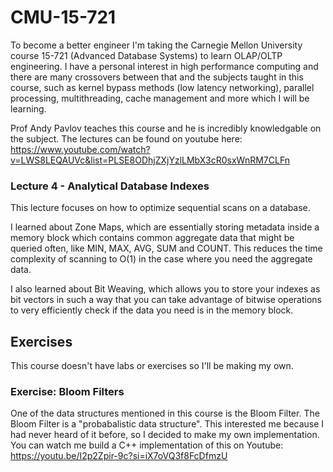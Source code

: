 # CMU-15-721
To become a better engineer I'm taking the Carnegie Mellon University course 15-721 (Advanced Database Systems) to learn OLAP/OLTP engineering. I have a personal interest in high performance computing and there are many crossovers between that and the subjects taught in this course, such as kernel bypass methods (low latency networking), parallel processing, multithreading, cache management and more which I will be learning.

Prof Andy Pavlov teaches this course and he is incredibly knowledgable on the subject. The lectures can be found on youtube here: https://www.youtube.com/watch?v=LWS8LEQAUVc&list=PLSE8ODhjZXjYzlLMbX3cR0sxWnRM7CLFn

### Lecture 4 - Analytical Database Indexes
This lecture focuses on how to optimize sequential scans on a database. 

I learned about Zone Maps, which are essentially storing metadata inside a memory block which contains common aggregate data that might be queried often, like MIN, MAX, AVG, SUM and COUNT. This reduces the time complexity of scanning to O(1) in the case where you need the aggregate data.

I also learned about Bit Weaving, which allows you to store your indexes as bit vectors in such a way that you can take advantage of bitwise operations to very efficiently check if the data you need is in the memory block.

## Exercises
This course doesn't have labs or exercises so I'll be making my own.

### Exercise: Bloom Filters
One of the data structures mentioned in this course is the Bloom Filter. The Bloom Filter is a "probabalistic data structure". This interested me because I had never heard of it before, so I decided to make my own implementation. You can watch me build a C++ implementation of this on Youtube: https://youtu.be/I2p2Zpir-9c?si=iX7oVQ3f8FcDfmzU
